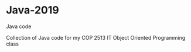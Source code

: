 # Java-2019
Java code

Collection of Java code for my COP 2513 IT Object Oriented Programming class
